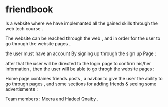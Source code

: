 # friendbook
Is a website where we have implemanted all the gained skills through the web tech course .

The website can be reached through the web  , and in order for the user to go through the website pages ,

the user must have an account By signing up through the sign up Page : 

after that the user will be directed to the login page to confirm his/her information , then the user will be  able to go throgh the website pages : 

Home page containes friends posts , a navbar to give the user the ability to go through pages , and some sections for adding friends & seeing some advertisments :




Team members  : Meera and Hadeel Qnaiby .
